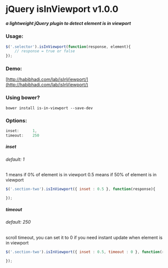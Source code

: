 # jQuery isInViewport v1.0.0
##### a lightweight jQuery plugin to detect element is in viewport

### Usage:
```javascript
$('.selector').isInViewport(function(response, element){
    // response = true or false
});
```

### Demo:
[http://habibhadi.com/lab/isInViewport/](http://habibhadi.com/lab/isInViewport/)

### Using bower?
```
bower install is-in-viewport --save-dev
```

### Options:
```javascript
inset:      1,
timeout:    250
```

##### inset
###### default: 1
1 means if 0% of element is in viewport
0.5 means if 50% of element is in viewport

```javascript
$('.section-two').isInViewport({ inset : 0.5 }, function(response){

});
```

##### timeout
###### default: 250
scroll timeout, you can set it to 0 if you need instant update when element is in viewport

```javascript
$('.section-two').isInViewport({ inset : 0.5, timeout : 0 }, function(response){

});
```